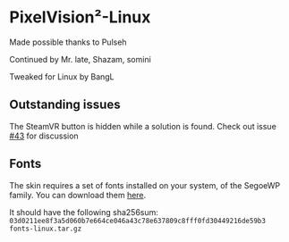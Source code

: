 PixelVision²-Linux
============

Made possible thanks to Pulseh

Continued by Mr. late, Shazam, somini

Tweaked for Linux by BangL

Outstanding issues
-----
The SteamVR button is hidden while a solution is found. Check out issue [#43](https://github.com/somini/Pixelvision2/issues/43) for discussion

Fonts
-----
The skin requires a set of fonts installed on your system, of the SegoeWP family.
You can download them [here][fonts].

It should have the following sha256sum:
`03d0211ee8f3a5d060b7e664ce046a43c78e637809c8fff0fd30449216de59b3  fonts-linux.tar.gz`

[fonts]: http://cloud.bangl.de/index.php/s/icyfpmFcMnRoYrO
